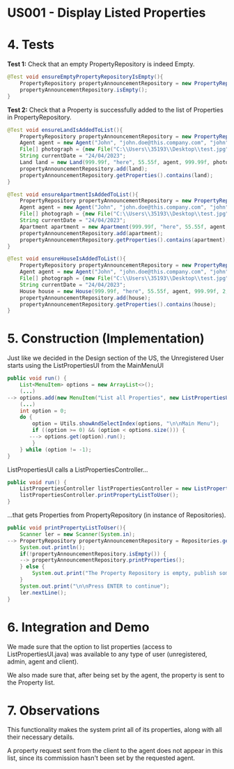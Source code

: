 # US001 - Display Listed Properties

# 4. Tests

**Test 1:** Check that an empty PropertyRepository is indeed Empty.
```java
@Test void ensureEmptyPropertyRepositoryIsEmpty(){
    PropertyRepository propertyAnnouncementRepository = new PropertyRepository();
    propertyAnnouncementRepository.isEmpty();
}
```
**Test 2:** Check that a Property is successfully added to the list of Properties in PropertyRepository.
```java
@Test void ensureLandIsAddedToList(){
    PropertyRepository propertyAnnouncementRepository = new PropertyRepository();
    Agent agent = new Agent("John", "john.doe@this.company.com", "john");
    File[] photograph = {new File("C:\\Users\\35193\\Desktop\\test.jpg")};
    String currentDate = "24/04/2023";
    Land land = new Land(999.99f, "here", 55.55f, agent, 999.99f, photograph, 4.44f, currentDate);
    propertyAnnouncementRepository.add(land);
    propertyAnnouncementRepository.getProperties().contains(land);
}
```
```java
@Test void ensureApartmentIsAddedToList(){
    PropertyRepository propertyAnnouncementRepository = new PropertyRepository();
    Agent agent = new Agent("John", "john.doe@this.company.com", "john");
    File[] photograph = {new File("C:\\Users\\35193\\Desktop\\test.jpg")};
    String currentDate = "24/04/2023";
    Apartment apartment = new Apartment(999.99f, "here", 55.55f, agent, 999.99f, 2, 1, 5, "n/a", photograph, 4.44f, currentDate);
    propertyAnnouncementRepository.add(apartment);
    propertyAnnouncementRepository.getProperties().contains(apartment);
}
```
```java
@Test void ensureHouseIsAddedToList(){
    PropertyRepository propertyAnnouncementRepository = new PropertyRepository();
    Agent agent = new Agent("John", "john.doe@this.company.com", "john");
    File[] photograph = {new File("C:\\Users\\35193\\Desktop\\test.jpg")};
    String currentDate = "24/04/2023";
    House house = new House(999.99f, "here", 55.55f, agent, 999.99f, 2, 1, 5, "n/a", true, true, "north", photograph, 4.44f, currentDate);
    propertyAnnouncementRepository.add(house);
    propertyAnnouncementRepository.getProperties().contains(house);
}
```
# 5. Construction (Implementation)

Just like we decided in the Design section of the US, the Unregistered User starts using the ListPropertiesUI from the MainMenuUI
```java
public void run() {
    List<MenuItem> options = new ArrayList<>();
    (...)
--> options.add(new MenuItem("List all Properties", new ListPropertiesUI()));
    (...)
    int option = 0;
    do {
        option = Utils.showAndSelectIndex(options, "\n\nMain Menu");
        if ((option >= 0) && (option < options.size())) {
       ---> options.get(option).run();
        }
    } while (option != -1);
}
```

ListPropertiesUI calls a ListPropertiesController...
```java
public void run() {
    ListPropertiesController listPropertiesController = new ListPropertiesController();
    listPropertiesController.printPropertyListToUser();
}
```
...that gets Properties from PropertyRepository (in instance of Repositories).
```java
public void printPropertyListToUser(){
    Scanner ler = new Scanner(System.in);
--> PropertyRepository propertyAnnouncementRepository = Repositories.getInstance().getPropertyRepository();
    System.out.println();
    if(!propertyAnnouncementRepository.isEmpty()) {
    --> propertyAnnouncementRepository.printProperties();
    } else {
        System.out.print("The Property Repository is empty, publish some sale announcements and try again.");
    }
    System.out.print("\n\nPress ENTER to continue");
    ler.nextLine();
}
```
# 6. Integration and Demo

We made sure that the option to list properties (access to ListPropertiesUI.java) was available to any type of user (unregistered, admin, agent and client).

We also made sure that, after being set by the agent, the property is sent to the Property list.

# 7. Observations

This functionality makes the system print all of its properties, along with all their necessary details.

A property request sent from the client to the agent does not appear in this list, since its commission hasn't been set by the requested agent.